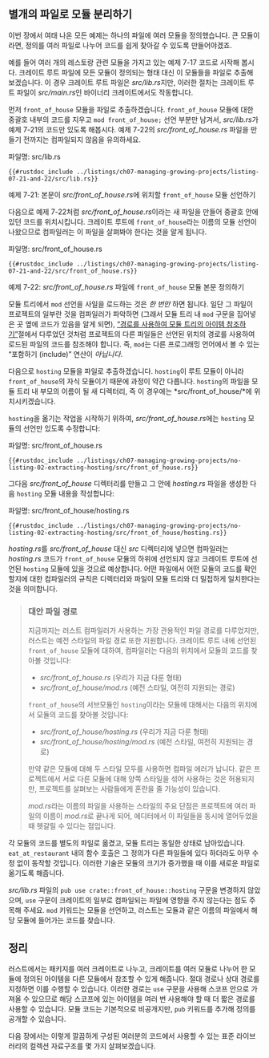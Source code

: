 ## 별개의 파일로 모듈 분리하기

이번 장에서 여태 나온 모든 예제는 하나의 파일에 여러 모듈을 정의했습니다.
큰 모듈이라면, 정의를 여러 파일로 나누어 코드를 쉽게 찾아갈 수 있도록
만들어야겠죠.

예를 들어 여러 개의 레스토랑 관련 모듈을 가지고 있는 예제 7-17 코드로
시작해 봅시다. 크레이트 루트 파일에 모든 모듈이 정의되는 형태 대신
이 모듈들을 파일로 추출해 보겠습니다. 이 경우 크레이트 루트 파일은
*src/lib.rs*지만, 이러한 절차는 크레이트 루트 파일이 *src/main.rs*인
바이너리 크레이트에서도 작동합니다.

먼저 `front_of_house` 모듈을 파일로 추출하겠습니다. `front_of_house`
모듈에 대한 중괄호 내부의 코드를 지우고 `mod front_of_house;` 선언
부분만 남겨서, *src/lib.rs*가 예제 7-21의 코드만 있도록 해봅시다.
예제 7-22의 *src/front_of_house.rs* 파일을 만들기 전까지는
컴파일되지 않음을 유의하세요.

<span class="filename">파일명: src/lib.rs</span>

```rust,ignore,does_not_compile
{{#rustdoc_include ../listings/ch07-managing-growing-projects/listing-07-21-and-22/src/lib.rs}}
```

<span class="caption">예제 7-21: 본문이 *src/front_of_house.rs*에 위치할
`front_of_house` 모듈 선언하기</span>

다음으로 예제 7-22처럼 *src/front_of_house.rs*이라는 새 파일을
만들어 중괄호 안에 있던 코드를 위치시킵니다. 크레이트 루트에
`front_of_house`라는 이름의 모듈 선언이 나왔으므로 컴파일러는
이 파일을 살펴봐야 한다는 것을 알게 됩니다.

<span class="filename">파일명: src/front_of_house.rs</span>

```rust,ignore
{{#rustdoc_include ../listings/ch07-managing-growing-projects/listing-07-21-and-22/src/front_of_house.rs}}
```

<span class="caption">예제 7-22: *src/front_of_house.rs* 파일에
`front_of_house` 모듈 본문 정의하기</span>

모듈 트리에서 `mod` 선언을 사일을 로드하는 것은 *한 번만* 하면 됩니다.
일단 그 파일이 프로젝트의 일부란 것을 컴파일러가 파악하면
(그래서 모듈 트리 내 `mod` 구문을 집어넣은 곳 옆에 코드가 있음을 알게 되면),
[“경로를 사용하여 모듈 트리의 아이템 참조하기”][paths]<!-- ignore -->절에서
다루었던 것처럼 프로젝트의 다른 파일들은 선언된 위치의 경로를 사용하여
로드된 파일의 코드를 참조해야 합니다. 즉, `mod`는 다른
프로그래밍 언어에서 볼 수 있는 “포함하기 (include)” 연산이
*아닙니다*.

다음으로 `hosting` 모듈을 파일로 추출하겠습니다. `hosting`이
루트 모듈이 아니라 `front_of_house`의 자식 모듈이기 때문에 과정이
약간 다릅니다. `hosting`의 파일을 모듈 트리 내 부모의 이름이 될
새 디렉터리, 즉 이 경우에는 *src/front_of_house/*에 위치시키겠습니다.

`hosting`을 옮기는 작업을 시작하기 위하여, *src/front_of_house.rs*에는
`hosting` 모듈의 선언만 있도록 수정합니다:

<span class="filename">파일명: src/front_of_house.rs</span>

```rust,ignore
{{#rustdoc_include ../listings/ch07-managing-growing-projects/no-listing-02-extracting-hosting/src/front_of_house.rs}}
```

그다음 *src/front_of_house* 디렉터리를 만들고 그 안에 *hosting.rs*
파일을 생성한 다음 `hosting` 모듈 내용을 작성합니다:

<span class="filename">파일명: src/front_of_house/hosting.rs</span>

```rust,ignore
{{#rustdoc_include ../listings/ch07-managing-growing-projects/no-listing-02-extracting-hosting/src/front_of_house/hosting.rs}}
```

*hosting.rs*를 *src/front_of_house* 대신 *src* 디렉터리에 넣으면 컴파일러는
*hosting.rs* 코드가 `front_of_house` 모듈의 하위에 선언되지 않고 크레이트 루트에
선언된 `hosting` 모듈에 있을 것으로 예상합니다. 어떤 파일에서
어떤 모듈의 코드를 확인할지에 대한 컴파일러의 규칙은 디렉터리와 파일이
모듈 트리와 더 밀접하게 일치한다는 것을 의미합니다.

> ### 대안 파일 경로
>
> 지금까지는 러스트 컴파일러가 사용하는 가장 관용적인 파일 경로를 다루었지만,
> 러스트는 예전 스타일의 파일 경로 또한 지원합니다. 크레이트 루트 내에
> 선언된 `front_of_house` 모듈에 대하여, 컴파일러는 다음의 위치에서 모듈의
> 코드를 찾아볼 것입니다:
>
> * *src/front_of_house.rs* (우리가 지금 다룬 형태)
> * *src/front_of_house/mod.rs* (예전 스타일, 여전히 지원되는 경로)
>
> `front_of_house`의 서브모듈인 `hosting`이라는 모듈에 대해서는 다음의
> 위치에서 모듈의 코드를 찾아볼 것입니다:
>
> * *src/front_of_house/hosting.rs* (우리가 지금 다룬 형태)
> * *src/front_of_house/hosting/mod.rs* (예전 스타일, 여전히 지원되는 경로)
>
> 만약 같은 모듈에 대해 두 스타일 모두를 사용하면 컴파일 에러가 납니다. 같은
> 프로젝트에서 서로 다른 모듈에 대해 양쪽 스타일을 섞어 사용하는 것은 허용되지만,
> 프로젝트를 살펴보는 사람들에게 혼란을 줄 가능성이 있습니다.
>
> *mod.rs*라는 이름의 파일을 사용하는 스타일의 주요 단점은 프로젝트에 여러 파일의
> 이름이 *mod.rs*로 끝나게 되어, 에디터에서 이 파일들을 동시에 열어두었을 때
> 헷갈릴 수 있다는 점입니다.

각 모듈의 코드를 별도의 파일로 옮겼고, 모듈 트리는 동일한 상태로 남아있습니다.
`eat_at_restaurant` 내의 함수 호출은 그 정의가 다른 파일들에 있다 하더라도
아무 수정 없이 동작할 것입니다. 이러한 기술은 모듈의 크기가 증가했을 때
이를 새로운 파일로 옮기도록 해줍니다.

*src/lib.rs* 파일의 `pub use crate::front_of_house::hosting` 구문을 변경하지 않았으며,
`use` 구문이 크레이트의 일부로 컴파일되는 파일에 영향을 주지 않는다는 점도 주목해 주세요.
`mod` 키워드는 모듈을 선언하고,
러스트는 모듈과 같은 이름의 파일에서
해당 모듈에 들어가는 코드를 찾습니다.

## 정리

러스트에서는 패키지를 여러 크레이트로 나누고, 크레이트를 여러 모듈로 나누어
한 모듈에 정의된 아이템을 다른 모듈에서 참조할 수 있게 해줍니다. 절대 경로나
상대 경로를 지정하면 이를 수행할 수 있습니다. 이러한 경로는 `use` 구문을
사용해 스코프 안으로 가져올 수 있으므로 해당 스코프에 있는 아이템을 여러 번
사용해야 할 때 더 짧은 경로를 사용할 수 있습니다. 모듈 코드는 기본적으로
비공개지만, `pub` 키워드를 추가해 정의를 공개할 수 있습니다.

다음 장에서는 이렇게 깔끔하게 구성된 여러분의 코드에서 사용할 수 있는
표준 라이브러리의 컬렉션 자료구조를 몇 가지 살펴보겠습니다.

[paths]: ch07-03-paths-for-referring-to-an-item-in-the-module-tree.html
